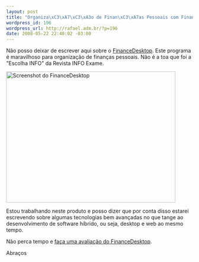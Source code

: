 ```yaml
--- 
layout: post
title: "Organiza\xC3\xA7\xC3\xA3o de Finan\xC3\xA7as Pessoais com FinanceDesktop"
wordpress_id: 196
wordpress_url: http://rafael.adm.br/?p=196
date: 2008-05-22 22:40:02 -03:00
---
```

Não posso deixar de escrever aqui sobre o <a href="http://financedesktop.com.br">FinanceDesktop</a>. Este programa é maravilhoso para organização de finanças pessoais. Não é a toa que foi a "Escolha INFO" da Revista INFO Exame.

<a href="http://financedesktop.com.br"><img class="aligncenter size-full wp-image-197" title="Screenshot do FinanceDesktop" src="http://rafael.adm.br/wp-content/uploads/2008/05/05_big.jpg" border="0" alt="Screenshot do FinanceDesktop" width="457" height="353" /></a>

Estou trabalhando neste produto e posso dizer que por conta disso estarei escrevendo sobre algumas tecnologias bem avançadas no que tange ao desenvolvimento de software híbrido, ou seja, desktop e web ao mesmo tempo.

Não perca tempo e <a href="http://www.financedesktop.com.br/download">faça uma avaliação do FinanceDesktop</a>.

Abraços
